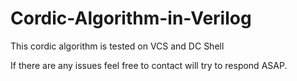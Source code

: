 # Cordic-Algorithm-in-Verilog
This cordic algorithm is tested on VCS and DC Shell

If there are any issues feel free to contact will try to respond ASAP.
